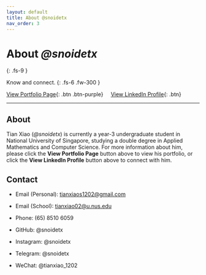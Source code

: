 ```yaml
---
layout: default
title: About @snoidetx
nav_order: 3
---
```


# About *@snoidetx*
{: .fs-9 }

Know and connect.
{: .fs-6 .fw-300 }

[View Portfolio Page](https://snoidetx.github.io){: .btn .btn-purple} &nbsp; &nbsp; [View LinkedIn Profile](https://www.linkedin.com/in/tian-xiao-1202){: .btn}

---

## About

Tian Xiao (*@snoidetx*) is currently a year-3 undergraduate student in National University of Singapore, studying a double degree in Applied Mathematics and Computer Science. For more information about him, please click the **View Portfolio Page** button above to view his portfolio, or click the **View LinkedIn Profile** button above to connect with him.

## Contact

* Email (Personal): tianxiaos1202@gmail.com

* Email (School): tianxiao02@u.nus.edu

* Phone: (65) 8510 6059

* GitHub: @snoidetx

* Instagram: @snoidetx

* Telegram: @snoidetx

* WeChat: @tianxiao_1202
